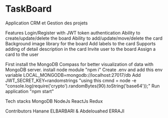 # TaskBoard
Application CRM et Gestion des projets


Features 
    Login/Register with JWT token authentication
    Ability to create/update/delete the board
    Ability to add/update/move/delete the card
    Background image library for the board
    Add labels to the card
    Supports adding of detail description in the card
    Invite user to the board
    Assign a card to the user
    
 First install the MongoDB Compass for better visualization of data with MongoDB server.
    install node module "npm i"
    Create .env and add this env variable LOCAL_MONGODB=mongodb://localhost:27017/db 
    Add JWT_SECRET_KEY=randomstrings  "using this cmnd =   node -e "console.log(require('crypto').randomBytes(90).toString('base64'));"
    Run application "npm start"


Tech stacks
    MongoDB
    NodeJs
    ReactJs
    Redux
  
  Contributors
     Hanane ELBARBARI & Abdelouahed ERRAJI
  
